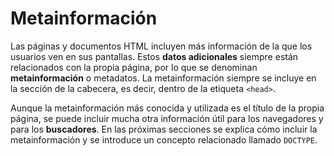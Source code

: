 # Metainformación

Las páginas y documentos HTML incluyen más información de la que los usuarios ven en sus pantallas. Estos **datos adicionales** siempre están relacionados con la propia página, por lo que se denominan **metainformación** o metadatos. La metainformación siempre se incluye en la sección de la cabecera, es decir, dentro de la etiqueta `<head>`.

Aunque la metainformación más conocida y utilizada es el título de la propia página, se puede incluir mucha otra información útil para los navegadores y para los **buscadores**. En las próximas secciones se explica cómo incluir la metainformación y se introduce un concepto relacionado llamado `DOCTYPE`.
